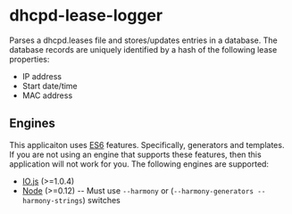 # dhcpd-lease-logger

Parses a dhcpd.leases file and stores/updates entries in a database. The
database records are uniquely identified by a hash of the following lease
properties:

* IP address
* Start date/time
* MAC address

## Engines

This applicaiton uses [ES6][es6] features. Specifically, generators and
templates. If you are not using an engine that supports these features,
then this application will not work for you. The following engines
are supported:

* [IO.js][iojs] (>=1.0.4)
* [Node][nodejs] (>=0.12) -- Must use `--harmony` or
  (`--harmony-generators --harmony-strings`) switches

[es6]: https://people.mozilla.org/~jorendorff/es6-draft.html
[iojs]: http://iojs.org/
[nodejs]: http://nodejs.org/
